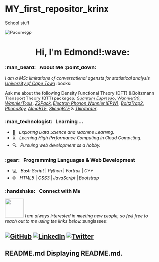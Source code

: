 # MY_first_repositor_krinx
School stuff

<p align="left">
  <img src="https://komarev.com/ghpvc/?username=Pacomegp" alt="Pacomegp"/> 
</p> 

<h1 align="center"> Hi, I'm Edmond!:wave: </h1>

<h3> :man_beard: &nbsp; About Me :point_down: </h3>

<p><em>I am a MSc limitations of conversational agensts for statistical analysis <a href="https://www.uct.ac.za/">University of Cape Town</a></em> :books:

Ask me about the following Density Functional Theory (DFT) & Boltzmann Transport Theory (BTT) packages: <em><a href="https://www.quantum-espresso.org/">Quantum Espresso</a></em>, <em><a href="http://www.wannier.org/">Wannier90</a></em>, <em><a href="http://www.wanniertools.com/">WannierTools</a></em>, <em><a href="https://z2pack.greschd.ch/en/latest/">Z2Pack</a></em>, <em><a href="https://epw-code.org/">Electron Phonon Wannier (EPW)</a></em>, <em><a href="https://gitlab.com/sousaw/BoltzTraP2">BoltzTrap2</a></em>, <em><a href="https://phonopy.github.io/phono3py/">Phono3py</a></em>, <em><a href="https://almabte.bitbucket.io/">AlmaBTE</a></em>, <em><a href="https://www.shengbte.org/">ShengBTE</a></em> & <em><a href="https://www.shengbte.org/announcements/thirdorderpyv110released">Thirdorder</a></em>.

<h3> :man_technologist: &nbsp; Learning ... </h3>

- :thinking: &nbsp; <em>Exploring Data Science and Machine Learning.</em>
- :hourglass_flowing_sand: &nbsp; <em>Learning High Performance Computing in Cloud Computing.</em>
- :mag: &nbsp; <em>Pursuing web development as a hobby.</em>

<h3> :gear: &nbsp; Programming Languages & Web Development </h3>

- :computer: &nbsp; <em>Bash Script</em> | <em>Python</em> | <em>Fortran</em> | <em>C++</em>
- :globe_with_meridians: &nbsp; <em>HTML5</em> | <em>CSS3</em> | <em>JavaScript</em> | <em>Bootstrap</em>

<h3> :handshake: &nbsp; Connect with Me </h3>
<img src="https://media.giphy.com/media/LnQjpWaON8nhr21vNW/giphy.gif" width="60"> <em>I am always interested in meeting new people, so feel free to reach out to me using the links below.</em>:sunglasses:

<h2>
<p align="left">
<a href="https://github.com/Pacomegp/" target="_blank"><img alt="GitHub" src="https://img.shields.io/badge/GitHub-Pacomehub-blue?style=flat&logo=github"></a>
<a href="https://www.linkedin.com/in/pacome-nguimeya/" target="_blank"><img alt="LinkedIn" src="https://img.shields.io/badge/LinkedIn-Pacome Nguimeya-blue?style=flat&logo=linkedin"></a>
<a href="https://twitter.com/pacomenguimeya" target="_blank"><img alt="Twitter" src="https://img.shields.io/badge/Twitter-@pacomenguimeya-blue?style=flat&logo=twitter"></a>
</p>
<h2/>
README.md
Displaying README.md.
